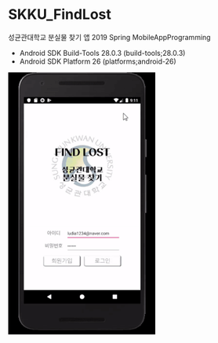 # SKKU_FindLost
성균관대학교 분실물 찾기 앱
2019 Spring MobileAppProgramming

- Android SDK Build-Tools 28.0.3 (build-tools;28.0.3)
- Android SDK Platform 26 (platforms;android-26)

![skku_findlost](./image/skku_findlost.gif)
